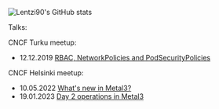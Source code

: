 ![Lentzi90's GitHub stats](https://github-readme-stats.vercel.app/api?username=lentzi90&theme=solarized-dark&show_icons=true)

<!--
**lentzi90/lentzi90** is a ✨ _special_ ✨ repository because its `README.md` (this file) appears on your GitHub profile.

Here are some ideas to get you started:

- 🔭 I’m currently working on ...
- 🌱 I’m currently learning ...
- 👯 I’m looking to collaborate on ...
- 🤔 I’m looking for help with ...
- 💬 Ask me about ...
- 📫 How to reach me: ...
- 😄 Pronouns: ...
- ⚡ Fun fact: ...
-->

Talks:

CNCF Turku meetup:
- 12.12.2019 [RBAC, NetworkPolicies and PodSecurityPolicies](https://www.youtube.com/live/VoQU2uvHY8w?si=8lpH3IfgCrHprSdV&t=7510)

CNCF Helsinki meetup:
- 10.05.2022 [What's new in Metal3?](https://www.youtube.com/live/LTzIudvLs9A?si=NR3QwTr1tc-cSYwR&t=9072)
- 19.01.2023 [Day 2 operations in Metal3](https://www.youtube.com/live/MwCb4Zujsao?si=KaH-ET9XLgPrGWxL&t=867)
